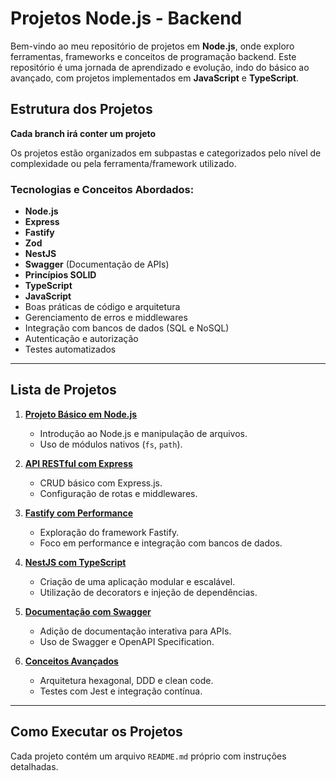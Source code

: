 # Projetos Node.js - Backend

Bem-vindo ao meu repositório de projetos em **Node.js**, onde exploro ferramentas, frameworks e conceitos de programação backend. Este repositório é uma jornada de aprendizado e evolução, indo do básico ao avançado, com projetos implementados em **JavaScript** e **TypeScript**.

## Estrutura dos Projetos

**Cada branch irá conter um projeto**

Os projetos estão organizados em subpastas e categorizados pelo nível de complexidade ou pela ferramenta/framework utilizado.  

### Tecnologias e Conceitos Abordados:

- **Node.js**
- **Express**  
- **Fastify**
- **Zod**  
- **NestJS**  
- **Swagger** (Documentação de APIs)  
- **Princípios SOLID**  
- **TypeScript**  
- **JavaScript**  
- Boas práticas de código e arquitetura  
- Gerenciamento de erros e middlewares  
- Integração com bancos de dados (SQL e NoSQL)  
- Autenticação e autorização  
- Testes automatizados  

---

## Lista de Projetos

1. **[Projeto Básico em Node.js](./01-projeto-basico/)**  
   - Introdução ao Node.js e manipulação de arquivos.  
   - Uso de módulos nativos (`fs`, `path`).  

2. **[API RESTful com Express](./02-api-express/)**  
   - CRUD básico com Express.js.  
   - Configuração de rotas e middlewares.  

3. **[Fastify com Performance](./03-fastify/)**  
   - Exploração do framework Fastify.  
   - Foco em performance e integração com bancos de dados.  

4. **[NestJS com TypeScript](./04-nestjs/)**  
   - Criação de uma aplicação modular e escalável.  
   - Utilização de decorators e injeção de dependências.  

5. **[Documentação com Swagger](./05-swagger/)**  
   - Adição de documentação interativa para APIs.  
   - Uso de Swagger e OpenAPI Specification.  

6. **[Conceitos Avançados](./06-conceitos-avancados/)**  
   - Arquitetura hexagonal, DDD e clean code.  
   - Testes com Jest e integração contínua.  

---

## Como Executar os Projetos

Cada projeto contém um arquivo `README.md` próprio com instruções detalhadas. 
